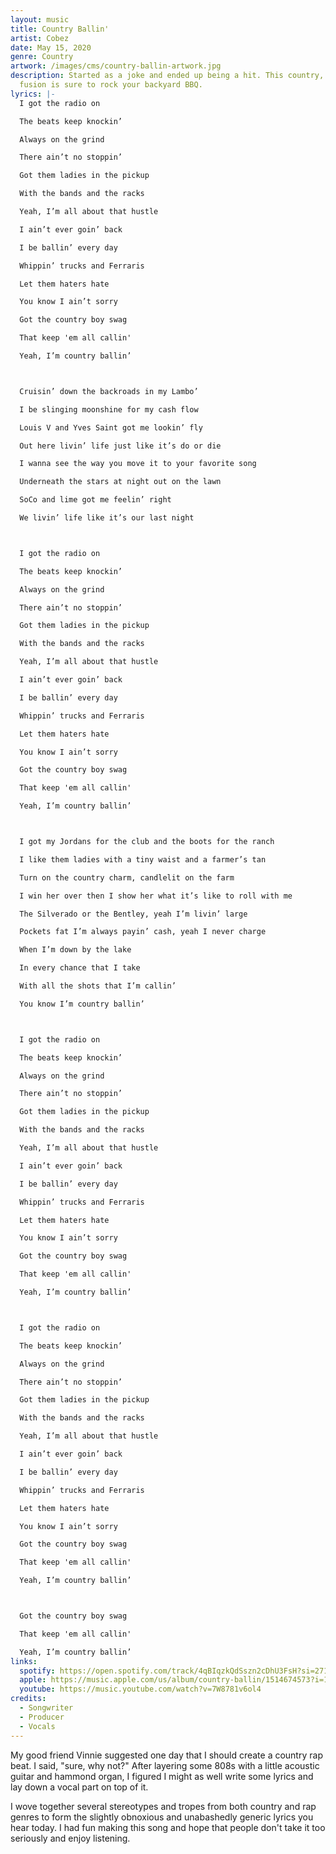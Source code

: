 ```yaml
---
layout: music
title: Country Ballin'
artist: Cobez
date: May 15, 2020
genre: Country
artwork: /images/cms/country-ballin-artwork.jpg
description: Started as a joke and ended up being a hit. This country, hip-hop
  fusion is sure to rock your backyard BBQ.
lyrics: |-
  I got the radio on

  The beats keep knockin’

  Always on the grind

  There ain’t no stoppin’

  Got them ladies in the pickup    

  With the bands and the racks

  Yeah, I’m all about that hustle

  I ain’t ever goin’ back

  I be ballin’ every day

  Whippin’ trucks and Ferraris

  Let them haters hate

  You know I ain’t sorry

  Got the country boy swag

  That keep 'em all callin'  

  Yeah, I’m country ballin’



  Cruisin’ down the backroads in my Lambo’

  I be slinging moonshine for my cash flow

  Louis V and Yves Saint got me lookin’ fly

  Out here livin’ life just like it’s do or die

  I wanna see the way you move it to your favorite song 

  Underneath the stars at night out on the lawn

  SoCo and lime got me feelin’ right

  We livin’ life like it’s our last night



  I got the radio on

  The beats keep knockin’

  Always on the grind

  There ain’t no stoppin’

  Got them ladies in the pickup    

  With the bands and the racks

  Yeah, I’m all about that hustle

  I ain’t ever goin’ back

  I be ballin’ every day

  Whippin’ trucks and Ferraris

  Let them haters hate

  You know I ain’t sorry

  Got the country boy swag

  That keep 'em all callin'  

  Yeah, I’m country ballin’



  I got my Jordans for the club and the boots for the ranch

  I like them ladies with a tiny waist and a farmer’s tan

  Turn on the country charm, candlelit on the farm

  I win her over then I show her what it’s like to roll with me  

  The Silverado or the Bentley, yeah I’m livin’ large

  Pockets fat I’m always payin’ cash, yeah I never charge 

  When I’m down by the lake

  In every chance that I take

  With all the shots that I’m callin’

  You know I’m country ballin’



  I got the radio on

  The beats keep knockin’

  Always on the grind

  There ain’t no stoppin’

  Got them ladies in the pickup    

  With the bands and the racks

  Yeah, I’m all about that hustle

  I ain’t ever goin’ back

  I be ballin’ every day

  Whippin’ trucks and Ferraris

  Let them haters hate

  You know I ain’t sorry

  Got the country boy swag

  That keep 'em all callin'  

  Yeah, I’m country ballin’



  I got the radio on

  The beats keep knockin’

  Always on the grind

  There ain’t no stoppin’

  Got them ladies in the pickup    

  With the bands and the racks

  Yeah, I’m all about that hustle

  I ain’t ever goin’ back

  I be ballin’ every day

  Whippin’ trucks and Ferraris

  Let them haters hate

  You know I ain’t sorry

  Got the country boy swag

  That keep 'em all callin'  

  Yeah, I’m country ballin’



  Got the country boy swag

  That keep 'em all callin'  

  Yeah, I’m country ballin’
links:
  spotify: https://open.spotify.com/track/4qBIqzkQdSszn2cDhU3FsH?si=27171ff9bd9f4dea
  apple: https://music.apple.com/us/album/country-ballin/1514674573?i=1514674574
  youtube: https://music.youtube.com/watch?v=7W8781v6ol4
credits:
  - Songwriter
  - Producer
  - Vocals
---
```

My good friend Vinnie suggested one day that I should create a country rap beat. I said, "sure, why not?" After layering some 808s with a little acoustic guitar and hammond organ, I figured I might as well write some lyrics and lay down a vocal part on top of it.

I﻿ wove together several stereotypes and tropes from both country and rap genres to form the slightly obnoxious and unabashedly generic lyrics you hear today. I had fun making this song and hope that people don't take it too seriously and enjoy listening.